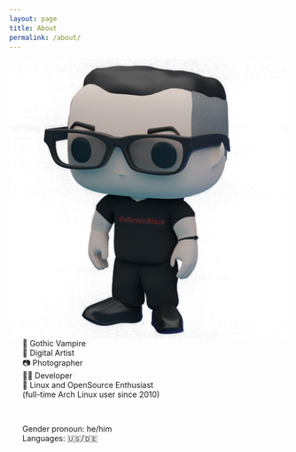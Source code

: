 ```yaml
---
layout: page
title: About
permalink: /about/
---
```

<div>
<img src="https://raw.githubusercontent.com/0xRavenBlack/0xRavenBlack.github.io/main/images/about/about_avatar_full.png" align="left" />

<div>
<ul style="list-style-type: none;">
  <li style="margin: 0px;">🦇 Gothic Vampire</li>
  <li style="margin: 0px;">🎨 Digital Artist</li>
  <li style="margin: 0px;">📷 Photographer</li>
  <li style="margin: 0px;">👨‍💻 Developer</li>
  <li style="margin: 0px;">🐧 Linux and OpenSource Enthusiast</li>
  <li style="margin: 0px;">(full-time Arch Linux user since 2010)</li>
</ul>
<br />

<ul style="list-style-type: none;">
  <li style="margin: 0px;">Gender pronoun: he/him</li>
  <li style="margin: 0px;">Languages: 🇺🇸/🇩🇪</li>
</ul>
</div>
</div>


